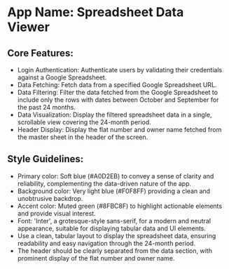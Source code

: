 # **App Name**: Spreadsheet Data Viewer

## Core Features:

- Login Authentication: Authenticate users by validating their credentials against a Google Spreadsheet.
- Data Fetching: Fetch data from a specified Google Spreadsheet URL.
- Data Filtering: Filter the data fetched from the Google Spreadsheet to include only the rows with dates between October and September for the past 24 months.
- Data Visualization: Display the filtered spreadsheet data in a single, scrollable view covering the 24-month period.
- Header Display: Display the flat number and owner name fetched from the master sheet in the header of the screen.

## Style Guidelines:

- Primary color: Soft blue (#A0D2EB) to convey a sense of clarity and reliability, complementing the data-driven nature of the app.
- Background color: Very light blue (#F0F8FF) providing a clean and unobtrusive backdrop.
- Accent color: Muted green (#8FBC8F) to highlight actionable elements and provide visual interest.
- Font: 'Inter', a grotesque-style sans-serif, for a modern and neutral appearance, suitable for displaying tabular data and UI elements. 
- Use a clean, tabular layout to display the spreadsheet data, ensuring readability and easy navigation through the 24-month period.
- The header should be clearly separated from the data section, with prominent display of the flat number and owner name.